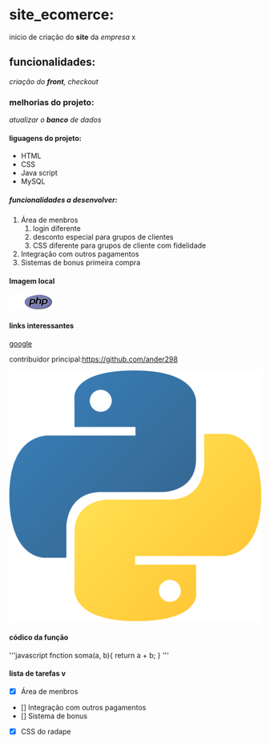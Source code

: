 # site_ecomerce:
inicio de criação do **site** da *empresa* x

## funcionalidades:
_criação do __front__, checkout_

### melhorias do projeto:
*atualizar o **banco** de dados*

#### liguagens do projeto:
* HTML 
* CSS 
* Java script
* MySQL

##### funcionalidades a desenvolver:
1. Área de menbros 
    1. login diferente
    2. desconto especial para grupos de clientes
    3. CSS diferente para grupos de cliente com fidelidade
2. Integração com outros pagamentos 
3. Sistemas de bonus primeira compra

#### Imagem local 

![Logo do php](img/php.png)

#### links interessantes 

[google](htpps//:wwww.google.com.br)

contribuidor principal:https://github.com/ander298

[![logo do Python](img/Python.png)](https://github.com/ander298)


#### códico da função 

'''javascript
fnction soma(a, b){
    return a + b;
}
'''

#### lista de tarefas v
- [x] Área de menbros 
- [] Integração com outros pagamentos
- [] Sistema de bonus
- [x] CSS do radape

